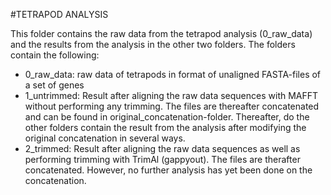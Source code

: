 #TETRAPOD ANALYSIS

This folder contains the raw data from the tetrapod analysis (0_raw_data) and the results from the analysis in the other two folders. The folders contain the following:

- 0_raw_data: raw data of tetrapods in format of unaligned FASTA-files of a set of genes
- 1_untrimmed: Result after aligning the raw data sequences with MAFFT without performing any trimming. The files are thereafter concatenated and can be found in original_concatenation-folder. Thereafter, do the other folders contain the result from the analysis after modifying the original concatenation in several ways.
- 2_trimmed: Result after aligning the raw data sequences as well as performing trimming with TrimAl (gappyout). The files are therafter concatenated. However, no further analysis has yet been done on the concatenation.
